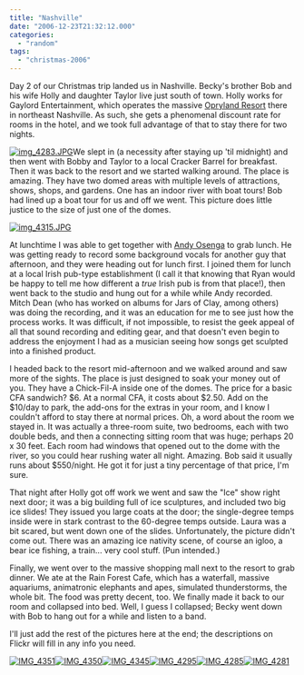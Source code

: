```yaml
---
title: "Nashville"
date: "2006-12-23T21:32:12.000"
categories: 
  - "random"
tags: 
  - "christmas-2006"
---
```


Day 2 of our Christmas trip landed us in Nashville. Becky's brother Bob and his wife Holly and daughter Taylor live just south of town. Holly works for Gaylord Entertainment, which operates the massive [Opryland Resort](http://www.gaylordhotels.com/gaylordopryland/) there in northeast Nashville. As such, she gets a phenomenal discount rate for rooms in the hotel, and we took full advantage of that to stay there for two nights.

[![img_4283.JPG](http://www.chrishubbs.com/wordpress/wp-content/uploads/2006/12/img_4283.thumbnail.JPG)](http://www.chrishubbs.com/wordpress/wp-content/uploads/2006/12/img_4283.JPG "img_4283.JPG")We slept in (a necessity after staying up 'til midnight) and then went with Bobby and Taylor to a local Cracker Barrel for breakfast. Then it was back to the resort and we started walking around. The place is amazing. They have two domed areas with multiple levels of attractions, shows, shops, and gardens. One has an indoor river with boat tours! Bob had lined up a boat tour for us and off we went. This picture does little justice to the size of just one of the domes.

[![img_4315.JPG](http://www.chrishubbs.com/wordpress/wp-content/uploads/2006/12/img_4315.thumbnail.JPG)](http://www.chrishubbs.com/wordpress/wp-content/uploads/2006/12/img_4315.JPG "img_4315.JPG")

At lunchtime I was able to get together with [Andy Osenga](http://www.andrewosenga.com) to grab lunch. He was getting ready to record some background vocals for another guy that afternoon, and they were heading out for lunch first. I joined them for lunch at a local Irish pub-type establishment (I call it that knowing that Ryan would be happy to tell me how different a _true_ Irish pub is from that place!), then went back to the studio and hung out for a while while Andy recorded. Mitch Dean (who has worked on albums for Jars of Clay, among others) was doing the recording, and it was an education for me to see just how the process works. It was difficult, if not impossible, to resist the geek appeal of all that sound recording and editing gear, and that doesn't even begin to address the enjoyment I had as a musician seeing how songs get sculpted into a finished product.

I headed back to the resort mid-afternoon and we walked around and saw more of the sights. The place is just designed to soak your money out of you. They have a Chick-Fil-A inside one of the domes. The price for a basic CFA sandwich? $6. At a normal CFA, it costs about $2.50. Add on the $10/day to park, the add-ons for the extras in your room, and I know I couldn't afford to stay there at normal prices. Oh, a word about the room we stayed in. It was actually a three-room suite, two bedrooms, each with two double beds, and then a connecting sitting room that was huge; perhaps 20 x 30 feet. Each room had windows that opened out to the dome with the river, so you could hear rushing water all night. Amazing. Bob said it usually runs about $550/night. He got it for just a tiny percentage of that price, I'm sure.

That night after Holly got off work we went and saw the "Ice" show right next door; it was a big building full of ice sculptures, and included two big ice slides! They issued you large coats at the door; the single-degree temps inside were in stark contrast to the 60-degree temps outside. Laura was a bit scared, but went down one of the slides. Unfortunately, the picture didn't come out. There was an amazing ice nativity scene, of course an igloo, a bear ice fishing, a train... very cool stuff. (Pun intended.)

Finally, we went over to the massive shopping mall next to the resort to grab dinner. We ate at the Rain Forest Cafe, which has a waterfall, massive aquariums, animatronic elephants and apes, simulated thunderstorms, the whole bit. The food was pretty decent, too. We finally made it back to our room and collapsed into bed. Well, I guess I collapsed; Becky went down with Bob to hang out for a while and listen to a band.

I'll just add the rest of the pictures here at the end; the descriptions on Flickr will fill in any info you need.

[![IMG_4351](http://farm1.static.flickr.com/140/331196879_e436449d8e_t.jpg)](http://www.flickr.com/photos/chrishubbs/331196879/ "Photo Sharing")[![IMG_4350](http://farm1.static.flickr.com/148/331196838_38207d1121_t.jpg)](http://www.flickr.com/photos/chrishubbs/331196838/ "Photo Sharing")[![IMG_4345](http://farm1.static.flickr.com/162/331196795_1eea265dd2_t.jpg)](http://www.flickr.com/photos/chrishubbs/331196795/ "Photo Sharing")[![IMG_4295](http://farm1.static.flickr.com/125/331196747_ee6b86b200_t.jpg)](http://www.flickr.com/photos/chrishubbs/331196747/ "Photo Sharing")[![IMG_4285](http://farm1.static.flickr.com/140/331196690_3da70c2548_t.jpg)](http://www.flickr.com/photos/chrishubbs/331196690/ "Photo Sharing")[![IMG_4281](http://farm1.static.flickr.com/148/331196630_d131790822_t.jpg)](http://www.flickr.com/photos/chrishubbs/331196630/ "Photo Sharing")

